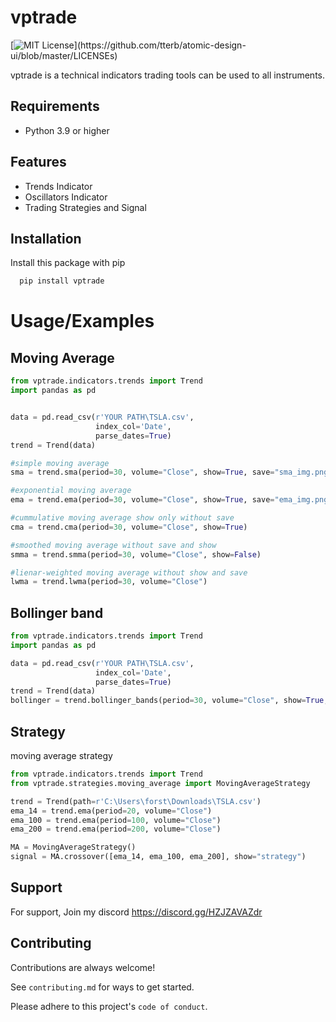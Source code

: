 
# vptrade
[![MIT License](https://img.shields.io/apm/l/atomic-design-ui.svg?)](https://github.com/tterb/atomic-design-ui/blob/master/LICENSEs)

vptrade is a technical indicators trading tools can be used to all instruments.



## Requirements

- Python 3.9 or higher
## Features

- Trends Indicator 
- Oscillators Indicator
- Trading Strategies and Signal



## Installation

Install this package with pip

```bash
  pip install vptrade
```
    
# Usage/Examples

## Moving Average
```python
from vptrade.indicators.trends import Trend
import pandas as pd


data = pd.read_csv(r'YOUR PATH\TSLA.csv',
                   index_col='Date',
                   parse_dates=True)
trend = Trend(data)

#simple moving average
sma = trend.sma(period=30, volume="Close", show=True, save="sma_img.png")

#exponential moving average
ema = trend.ema(period=30, volume="Close", show=True, save="ema_img.png")

#cummulative moving average show only without save
cma = trend.cma(period=30, volume="Close", show=True)

#smoothed moving average without save and show
smma = trend.smma(period=30, volume="Close", show=False)

#lienar-weighted moving average without show and save
lwma = trend.lwma(period=30, volume="Close")
```

## Bollinger band
```python
from vptrade.indicators.trends import Trend
import pandas as pd

data = pd.read_csv(r'YOUR PATH\TSLA.csv',
                   index_col='Date',
                   parse_dates=True)
trend = Trend(data)
bollinger = trend.bollinger_bands(period=30, volume="Close", show=True, save="bolinger_band.png")
```
## Strategy
moving average strategy
```python
from vptrade.indicators.trends import Trend
from vptrade.strategies.moving_average import MovingAverageStrategy

trend = Trend(path=r'C:\Users\forst\Downloads\TSLA.csv')
ema_14 = trend.ema(period=20, volume="Close")
ema_100 = trend.ema(period=100, volume="Close")
ema_200 = trend.ema(period=200, volume="Close")

MA = MovingAverageStrategy()
signal = MA.crossover([ema_14, ema_100, ema_200], show="strategy")
```

## Support

For support, Join my discord https://discord.gg/HZJZAVAZdr


## Contributing

Contributions are always welcome!

See `contributing.md` for ways to get started.

Please adhere to this project's `code of conduct`.

